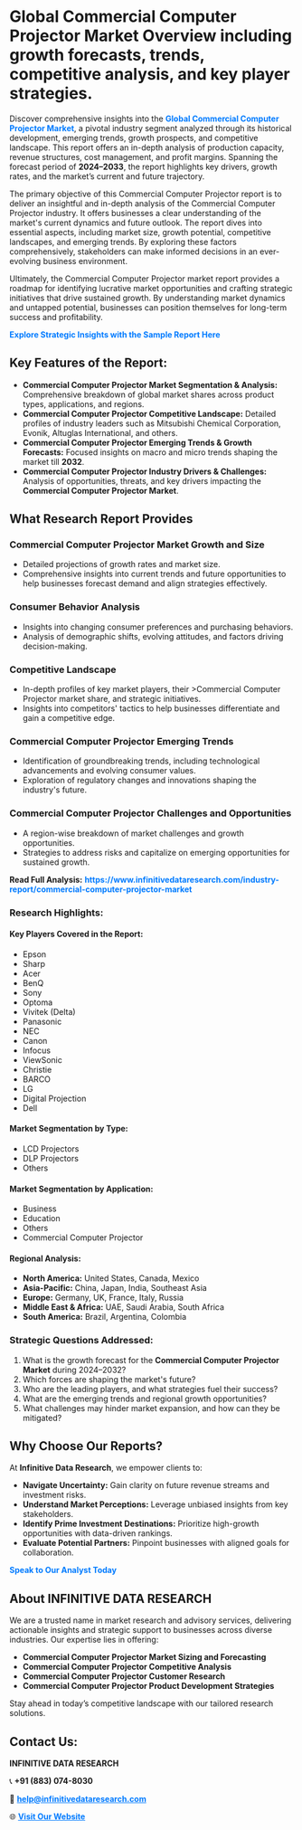 <h1>Global Commercial Computer Projector Market Overview including growth forecasts, trends, competitive analysis, and key player strategies.</h1>
<p>
Discover comprehensive insights into the 
<a href="https://www.infinitivedataresearch.com/industry-report/commercial-computer-projector-market" rel="dofollow" style="color: #007BFF; text-decoration: none;"><strong>Global Commercial Computer Projector Market</strong></a>, a pivotal industry segment analyzed through its historical development, emerging trends, growth prospects, and competitive landscape. This report offers an in-depth analysis of production capacity, revenue structures, cost management, and profit margins. Spanning the forecast period of <strong>2024–2033</strong>, the report highlights key drivers, growth rates, and the market’s current and future trajectory.
</p>
<p>
The primary objective of this Commercial Computer Projector report is to deliver an insightful and in-depth analysis of the Commercial Computer Projector industry. It offers businesses a clear understanding of the market's current dynamics and future outlook. The report dives into essential aspects, including market size, growth potential, competitive landscapes, and emerging trends. By exploring these factors comprehensively, stakeholders can make informed decisions in an ever-evolving business environment.
</p>
<p>
Ultimately, the Commercial Computer Projector market report provides a roadmap for identifying lucrative market opportunities and crafting strategic initiatives that drive sustained growth. By understanding market dynamics and untapped potential, businesses can position themselves for long-term success and profitability.
</p>
<p>
<a href="https://www.infinitivedataresearch.com/request-sample/reportId=103960" style="color: #007BFF; text-decoration: none;"><strong>Explore Strategic Insights with the Sample Report Here</strong></a>
</p>

<h2>Key Features of the Report:</h2>
<ul>
<li><strong>Commercial Computer Projector Market Segmentation & Analysis:</strong> Comprehensive breakdown of global market shares across product types, applications, and regions.</li>
<li><strong>Commercial Computer Projector Competitive Landscape:</strong> Detailed profiles of industry leaders such as Mitsubishi Chemical Corporation, Evonik, Altuglas International, and others.</li>
<li><strong>Commercial Computer Projector Emerging Trends & Growth Forecasts:</strong> Focused insights on macro and micro trends shaping the market till <strong>2032</strong>.</li>
<li><strong>Commercial Computer Projector Industry Drivers & Challenges:</strong> Analysis of opportunities, threats, and key drivers impacting the <strong>Commercial Computer Projector Market</strong>.</li>
</ul>

<h2>What Research Report Provides</h2>
<h3>Commercial Computer Projector Market Growth and Size</h3>
<ul>
<li>Detailed projections of growth rates and market size.</li>
<li>Comprehensive insights into current trends and future opportunities to help businesses forecast demand and align strategies effectively.</li>
</ul>

<h3>Consumer Behavior Analysis</h3>
<ul>
<li>Insights into changing consumer preferences and purchasing behaviors.</li>
<li>Analysis of demographic shifts, evolving attitudes, and factors driving decision-making.</li>
</ul>

<h3>Competitive Landscape</h3>
<ul>
<li>In-depth profiles of key market players, their >Commercial Computer Projector market share, and strategic initiatives.</li>
<li>Insights into competitors' tactics to help businesses differentiate and gain a competitive edge.</li>
</ul>

<h3>Commercial Computer Projector Emerging Trends</h3>
<ul>
<li>Identification of groundbreaking trends, including technological advancements and evolving consumer values.</li>
<li>Exploration of regulatory changes and innovations shaping the industry's future.</li>
</ul>

<h3>Commercial Computer Projector Challenges and Opportunities</h3>
<ul>
<li>A region-wise breakdown of market challenges and growth opportunities.</li>
<li>Strategies to address risks and capitalize on emerging opportunities for sustained growth.</li>
</ul>
<p><strong>Read Full Analysis:</strong> <a href="https://www.infinitivedataresearch.com/industry-report/commercial-computer-projector-market" rel="dofollow" style="color: #007BFF; text-decoration: none;"><strong>https://www.infinitivedataresearch.com/industry-report/commercial-computer-projector-market</strong></a></p>
<h3>Research Highlights:</h3>
<h4>Key Players Covered in the Report:</h4>
<ul><li>Epson</li><li>Sharp</li><li>Acer</li><li>BenQ</li><li>Sony</li><li>Optoma</li><li>Vivitek (Delta)</li><li>Panasonic</li><li>NEC</li><li>Canon</li><li>Infocus</li><li>ViewSonic</li><li>Christie</li><li>BARCO</li><li>LG</li><li>Digital Projection</li><li>Dell</li></ul>
<h4>Market Segmentation by Type:</h4>
<ul><li>LCD Projectors</li><li>DLP Projectors</li><li>Others</li></ul>
<h4>Market Segmentation by Application:</h4>
<ul><li>Business</li><li>Education</li><li>Others</li><li>Commercial Computer Projector</li></ul>

<h4>Regional Analysis:</h4>
<ul>
<li><strong>North America:</strong> United States, Canada, Mexico</li>
<li><strong>Asia-Pacific:</strong> China, Japan, India, Southeast Asia</li>
<li><strong>Europe:</strong> Germany, UK, France, Italy, Russia</li>
<li><strong>Middle East & Africa:</strong> UAE, Saudi Arabia, South Africa</li>
<li><strong>South America:</strong> Brazil, Argentina, Colombia</li>
</ul>

<h3>Strategic Questions Addressed:</h3>
<ol>
<li>What is the growth forecast for the <strong>Commercial Computer Projector Market</strong> during 2024–2032?</li>
<li>Which forces are shaping the market's future?</li>
<li>Who are the leading players, and what strategies fuel their success?</li>
<li>What are the emerging trends and regional growth opportunities?</li>
<li>What challenges may hinder market expansion, and how can they be mitigated?</li>
</ol>

<h2>Why Choose Our Reports?</h2>
<p>At <strong>Infinitive Data Research</strong>, we empower clients to:</p>
<ul>
<li><strong>Navigate Uncertainty:</strong> Gain clarity on future revenue streams and investment risks.</li>
<li><strong>Understand Market Perceptions:</strong> Leverage unbiased insights from key stakeholders.</li>
<li><strong>Identify Prime Investment Destinations:</strong> Prioritize high-growth opportunities with data-driven rankings.</li>
<li><strong>Evaluate Potential Partners:</strong> Pinpoint businesses with aligned goals for collaboration.</li>
</ul>
<p><a href="https://www.infinitivedataresearch.com/industry-report/commercial-computer-projector-market" rel="dofollow" style="color: #007BFF; text-decoration: none;"><strong>Speak to Our Analyst Today</strong></a></p>

<h2>About INFINITIVE DATA RESEARCH</h2>
<p>We are a trusted name in market research and advisory services, delivering actionable insights and strategic support to businesses across diverse industries. Our expertise lies in offering:</p>
<ul>
<li><strong>Commercial Computer Projector Market Sizing and Forecasting</strong></li>
<li><strong>Commercial Computer Projector Competitive Analysis</strong></li>
<li><strong>Commercial Computer Projector Customer Research</strong></li>
<li><strong>Commercial Computer Projector Product Development Strategies</strong></li>
</ul>
<p>Stay ahead in today’s competitive landscape with our tailored research solutions.</p>

<h2>Contact Us:</h2>
<p><strong>INFINITIVE DATA RESEARCH</strong></p>
<p>📞 <strong>+91 (883) 074-8030</strong></p>
<p>📧 <strong><a href="mailto:help@infinitivedataresearch.com" style="color: #007BFF;">help@infinitivedataresearch.com</a></strong></p>
<p>🌐 <strong><a href="https://www.infinitivedataresearch.com" rel="dofollow" style="color: #007BFF;">Visit Our Website</a></strong></p>